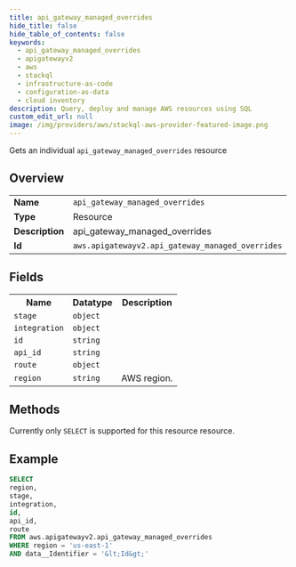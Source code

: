 ```yaml
---
title: api_gateway_managed_overrides
hide_title: false
hide_table_of_contents: false
keywords:
  - api_gateway_managed_overrides
  - apigatewayv2
  - aws
  - stackql
  - infrastructure-as-code
  - configuration-as-data
  - cloud inventory
description: Query, deploy and manage AWS resources using SQL
custom_edit_url: null
image: /img/providers/aws/stackql-aws-provider-featured-image.png
---
```

Gets an individual <code>api_gateway_managed_overrides</code> resource

## Overview
<table><tbody>
<tr><td><b>Name</b></td><td><code>api_gateway_managed_overrides</code></td></tr>
<tr><td><b>Type</b></td><td>Resource</td></tr>
<tr><td><b>Description</b></td><td>api_gateway_managed_overrides</td></tr>
<tr><td><b>Id</b></td><td><code>aws.apigatewayv2.api_gateway_managed_overrides</code></td></tr>
</tbody></table>

## Fields
<table><tbody>
<tr><th>Name</th><th>Datatype</th><th>Description</th></tr>
<tr><td><code>stage</code></td><td><code>object</code></td><td></td></tr>
<tr><td><code>integration</code></td><td><code>object</code></td><td></td></tr>
<tr><td><code>id</code></td><td><code>string</code></td><td></td></tr>
<tr><td><code>api_id</code></td><td><code>string</code></td><td></td></tr>
<tr><td><code>route</code></td><td><code>object</code></td><td></td></tr>
<tr><td><code>region</code></td><td><code>string</code></td><td>AWS region.</td></tr>

</tbody></table>

## Methods
Currently only <code>SELECT</code> is supported for this resource resource.





## Example
```sql
SELECT
region,
stage,
integration,
id,
api_id,
route
FROM aws.apigatewayv2.api_gateway_managed_overrides
WHERE region = 'us-east-1'
AND data__Identifier = '&lt;Id&gt;'
```
